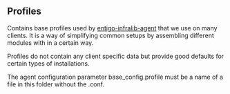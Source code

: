 ## Profiles ##
Contains base profiles used by [entigo-infralib-agent](https://github.com/entigolabs/entigo-infralib-agent) that we use on many clients. It is a way of simplifying common setups by assembling different modules with in a certain way.

Profiles do not contain any client specific data but provide good defaults for certain types of installations.

The agent configuration parameter base_config.profile must be a name of a file in this folder without the .conf.
